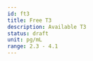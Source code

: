 ```yaml
---
id: ft3
title: Free T3
description: Available T3
status: draft
unit: pg/mL
range: 2.3 - 4.1
---
```

